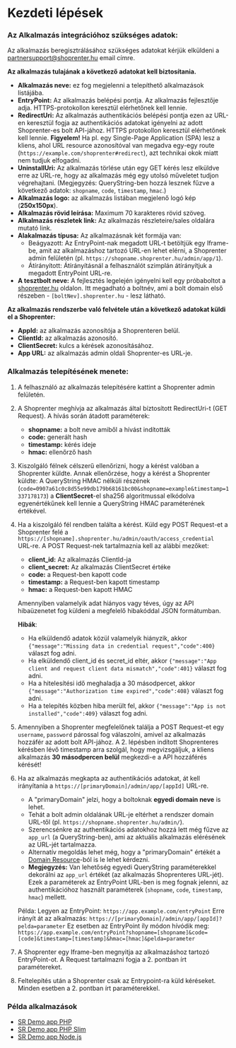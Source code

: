 # Kezdeti lépések

### Az Alkalmazás integrációhoz szükséges adatok:

Az alkalmazás beregisztrálásához szükséges adatokat kérjük elküldeni a partnersupport@shoprenter.hu email címre.

**Az alkalmazás tulajának a következő adatokat kell biztosítania.**
- **Alkalmazás neve:** ez fog megjelenni a telepíthető alkalmazások listájába.
- **EntryPoint:** Az alkalmazás belépési pontja. Az alkalmazás fejlesztője adja. HTTPS-protokollon keresztül elérhetőnek kell lennie.
- **RedirectUri:** Az alkalmazás authentikációs belépési pontja ezen az URL-en keresztül fogja az authentikációs adatokat igényelni az adott Shoprenter-es bolt API-jához. HTTPS protokollon keresztül elérhetőnek kell lennie. 
  **Figyelem!** Ha pl. egy Single-Page Application (SPA) lesz a kliens, ahol URL resource azonosítóval van megadva egy-egy route (`https://example.com/shoprenter#redirect`), azt technikai okok miatt nem tudjuk elfogadni.
- **UninstallUri:** Az alkalmazás törlése után egy GET kérés lesz elküldve erre az URL-re, hogy az alkalmazás még egy utolsó műveletet tudjon végrehajtani. 
  (Megjegyzés: QueryString-ben hozzá lesznek fűzve a következő adatok: `shopname`, `code`, `timestamp`, `hmac`.)
- **Alkalmazás logo:** az alkalmazás listában megjelenő logó kép (**250x150px**).
- **Alkalmazás rövid leírása:** Maximum 70 karakteres rövid szöveg.
- **Alkalmazás részletek link:** Az alkalmazás részleteire/sales oldalára mutató link.
- **Alakalmazás típusa:** Az alkalmazásnak két formája van:
  - Beágyazott: Az EntryPoint-nak megadott URL-t betöltjük egy Iframe-be, amit az alkalmazáshoz tartozó URL-en lehet elérni, a Shoprenter admin felületén (pl. `https://shopname.shoprenter.hu/admin/app/1`).
  - Átírányított: Átírányításnál a felhasználót szimplán átírányítjuk a megadott EntryPoint URL-re.
- **A tesztbolt neve:** A fejlesztés legelején igényelni kell egy próbaboltot a [shoprenter.hu](https://www.shoprenter.hu/) oldalon. 
  Itt megadható a boltnév, ami a bolt domain első részeben - `[boltNev].shoprenter.hu` - lesz látható.

**Az alkalmazás rendszerbe való felvétele után a következő adatokat küldi el a Shoprenter:**
- **AppId:** az alkalmazás azonosítója a Shoprenteren belül. 
- **ClientId:** az alkalmazás azonosító.
- **ClientSecret:** kulcs a kérések azonosításához.
- **App URL:** az alkalmazás admin oldali Shoprenter-es URL-je.

### Alkalmazás telepítésének menete:
1. A felhasználó az alkalmazás telepítésére kattint a Shoprenter admin felületén.
2. A Shoprenter meghívja az alkalmazás által bíztosított RedirectUri-t (GET Request).
    A hívás során átadott paraméterek:
    - **shopname:** a bolt neve amiből a hívást indították
    - **code:** generált hash
    - **timestamp:** kérés ideje
    - **hmac:** ellenőrző hash
3. Kiszolgáló félnek célszerű ellenőrizni, hogy a kérést valóban a Shoprenter küldte.
   Annak ellenőrzése, hogy a kérést a Shoprenter küldte:
   A QueryString HMAC nélküli részének (`code=0907a61c0c8d55e99db179b68161bc00&shopname=example&timestamp=1337178173`) a **ClientSecret**-el sha256 algoritmussal elkódolva egyenértékűnek kell lennie a QueryString HMAC paraméterének értékével.
4. Ha a kiszolgáló fél rendben találta a kérést. Küld egy POST Request-et a Shoprenter felé a `https://[shopname].shoprenter.hu/admin/oauth/access_credential` URL-re. 
   A POST Request-nek tartalmaznia kell az alábbi mezőket:
    - **client_id:** Az alkalmazás ClientId-ja
    - **client_secret:** Az alkalmazás ClientSecret értéke 
    - **code:** a Request-ben kapott code
    - **timestamp:** a Request-ben kapott timestamp
    - **hmac:** a Request-ben kapott HMAC
    
    Amennyiben valamelyik adat hiányos vagy téves, úgy az API hibaüzenetet fog küldeni a megfelelő hibakóddal JSON formátumban. 
    
    **Hibák**:
    - Ha elküldendő adatok közül valamelyik hiányzik, akkor `{"message":"Missing data in credential request","code":400}` választ fog adni.
    - Ha elküldendő client_id és secret_id eltér, akkor `{"message":"App client and request client data mismatch","code":401}` választ fog adni.
    - Ha a hitelesítési idő meghaladja a 30 másodpercet, akkor `{"message":"Authorization time expired","code":408}` választ fog adni.
    - Ha a telepítés közben hiba merült fel, akkor  `{"message":"App is not installed","code":409}` választ fog adni.
5. Amennyiben a Shoprenter megfelelőnek találja a POST Request-et egy `username`, `password` párossal fog válaszolni, amivel az alkalmazás hozzáfér az adott bolt API-jához. 
   A 2. lépésben indított Shoprenteres kérésben lévő timestamp arra szolgál, hogy megvizsgáljuk, a kliens alkalmazás **30 másodpercen belül** megkezdi-e a API hozzáférés kérését!
6. Ha az alkalmazás megkapta az authentikációs adatokat, át kell irányítania a `https://[primaryDomain]/admin/app/[appId]` URL-re.
   - A "primaryDomain" jelzi, hogy a boltoknak **egyedi domain neve** is lehet.
   - Tehát a bolt admin oldalának URL-je eltérhet a rendszer domain URL-től (pl. `https://shopname.shoprenter.hu/admin/`).
   - Szerencsénkre az authentikációs adatokhoz hozzá lett még fűzve az `app_url` (a QueryString-ben), ami az aktuális alkalmazás elérésének az URL-jét tartalmazza. 
   - Alternatív megoldás lehet még, hogy a "primaryDomain" értékét a [Domain Resource](https://doc.shoprenter.hu/api/domain.html#tulajdonsagok)-ból is le lehet kérdezni.
   - **Megjegyzés:** Van lehetőség egyedi QueryString paraméterekkel dekorálni az `app_url` értékét (az alkalmazás Shoprenteres URL-jét).
     Ezek a paraméterek az EntryPoint URL-ben is meg fognak jelenni, az authentikációhoz használt paraméterek (`shopname`, `code`, `timestamp`, `hmac`) mellett.

    Példa: 
    Legyen az EntryPoint: `https://app.example.com/entryPoint`
    Erre irányít át az alkalmazás: `https://[primaryDomain]/admin/app/[appId]?pelda=parameter`
    Ez esetben az EntryPoint íly módon hívódik meg: `https://app.example.com/entryPoint?shopname=[shopname]&code=[code]&timestamp=[timestamp]&hmac=[hmac]&pelda=parameter`
7. A Shoprenter egy Iframe-ben megnyitja az alkalmazáshoz tartozó EntryPoint-ot. A Request tartalmazni fogja a 2. pontban írt paramétereket.
8. Feltelepítés után a Shoprenter csak az Entrypoint-ra küld kéréseket. Minden esetben a 2. pontban írt paraméterekkel.

### Példa alkalmazások
- [SR Demo app PHP](https://github.com/Shoprenter/sr-demo-app-php)
- [SR Demo app PHP Slim](https://github.com/Shoprenter/sr-demo-app-php-slim)
- [SR Demo app Node.js](https://github.com/Shoprenter/sr-demo-app-node)
